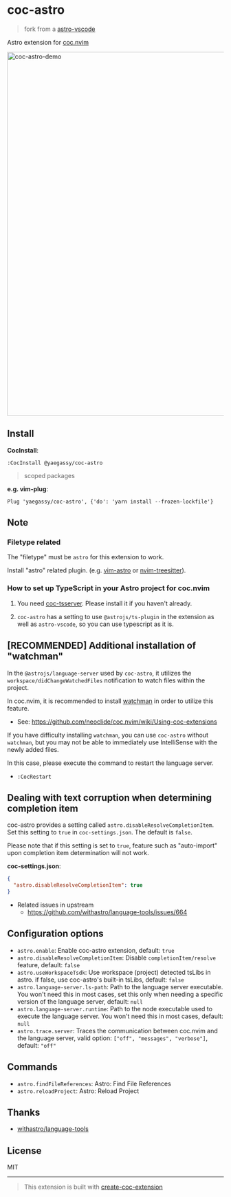 # coc-astro

> fork from a [astro-vscode](https://github.com/withastro/language-tools/tree/main/packages/vscode)

Astro extension for [coc.nvim](https://github.com/neoclide/coc.nvim)

<img width="846" alt="coc-astro-demo" src="https://user-images.githubusercontent.com/188642/223913692-d44911ac-cf96-4d12-99c4-7d6a4baf34ca.png">

## Install

**CocInstall**:

```vim
:CocInstall @yaegassy/coc-astro
```

> scoped packages

**e.g. vim-plug**:

```vim
Plug 'yaegassy/coc-astro', {'do': 'yarn install --frozen-lockfile'}
```

## Note

### Filetype related

The "filetype" must be `astro` for this extension to work.

Install "astro" related plugin. (e.g. [vim-astro](https://github.com/wuelnerdotexe/vim-astro) or [nvim-treesitter](https://github.com/nvim-treesitter/nvim-treesitter)).

### How to set up TypeScript in your Astro project for coc.nvim

1. You need [coc-tsserver](https://github.com/neoclide/coc-tsserver). Please install it if you haven't already.

1. `coc-astro` has a setting to use `@astrojs/ts-plugin` in the extension as well as `astro-vscode`, so you can use typescript as it is.

## [RECOMMENDED] Additional installation of "watchman"

In the `@astrojs/language-server` used by `coc-astro`, it utilizes the `workspace/didChangeWatchedFiles` notification to watch files within the project.

In coc.nvim, it is recommended to install [watchman](https://facebook.github.io/watchman/) in order to utilize this feature.

- See: <https://github.com/neoclide/coc.nvim/wiki/Using-coc-extensions>

If you have difficulty installing `watchman`, you can use `coc-astro` without `watchman`, but you may not be able to immediately use IntelliSense with the newly added files.

In this case, please execute the command to restart the language server.

- `:CocRestart`

## Dealing with text corruption when determining completion item

coc-astro provides a setting called `astro.disableResolveCompletionItem`. Set this setting to `true` in `coc-settings.json`. The default is `false`.

Please note that if this setting is set to `true`, feature such as "auto-import" upon completion item determination will not work.

**coc-settings.json**:

```json
{
  "astro.disableResolveCompletionItem": true
}
```

- Related issues in upstream
  - <https://github.com/withastro/language-tools/issues/664>

## Configuration options

- `astro.enable`: Enable coc-astro extension, default: `true`
- `astro.disableResolveCompletionItem`: Disable `completionItem/resolve` feature, default: `false`
- `astro.useWorkspaceTsdk`: Use workspace (project) detected tsLibs in astro. if false, use coc-astro's built-in tsLibs, default: `false`
- `astro.language-server.ls-path`: Path to the language server executable. You won't need this in most cases, set this only when needing a specific version of the language server, default: `null`
- `astro.language-server.runtime`: Path to the node executable used to execute the language server. You won't need this in most cases, default: `null`
- `astro.trace.server`: Traces the communication between coc.nvim and the language server, valid option: `["off", "messages", "verbose"]`, default: `"off"`

## Commands

- `astro.findFileReferences`: Astro: Find File References
- `astro.reloadProject`: Astro: Reload Project

## Thanks

- [withastro/language-tools](https://github.com/withastro/language-tools)

## License

MIT

---

> This extension is built with [create-coc-extension](https://github.com/fannheyward/create-coc-extension)
